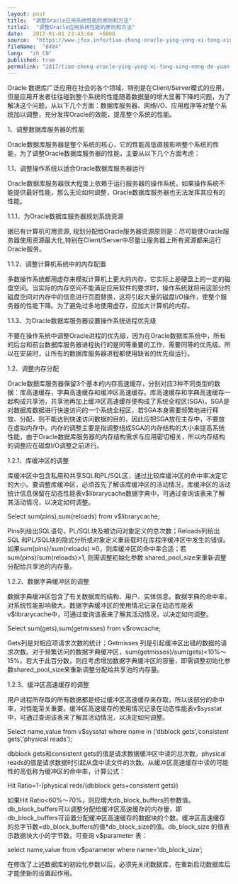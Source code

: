 ```yaml
---
layout: post
title:  "调整Oracle应用系统性能的原则和方法"
title2:  "调整Oracle应用系统性能的原则和方法"
date:   2017-01-01 23:43:04  +0800
source:  "https://www.jfox.info/tiao-zheng-oracle-ying-yong-xi-tong-xing-neng-de-yuan-ze-he-fang-fa.html"
fileName:  "0484"
lang:  "zh_CN"
published: true
permalink: "2017/tiao-zheng-oracle-ying-yong-xi-tong-xing-neng-de-yuan-ze-he-fang-fa.html"
---
```




Oracle 数据库广泛应用在社会的各个领域，特别是在Client/Server模式的应用，但是应用开发者往往碰到整个系统的性能随着数据量的增大显著下降的问题，为了解决这个问题，从以下几个方面：数据库服务器、网络I/O、应用程序等对整个系统加以调整，充分发挥Oracle的效能，提高整个系统的性能。

1、调整数据库服务器的性能

Oracle数据库服务器是整个系统的核心，它的性能高低直接影响整个系统的性能，为了调整Oracle数据库服务器的性能，主要从以下几个方面考虑：

1.1、调整操作系统以适合Oracle数据库服务器运行

Oracle数据库服务器很大程度上依赖于运行服务器的操作系统，如果操作系统不能提供最好性能，那么无论如何调整，Oracle数据库服务器也无法发挥其应有的性能。

1.1.1、为Oracle数据库服务器规划系统资源

据已有计算机可用资源, 规划分配给Oracle服务器资源原则是：尽可能使Oracle服务器使用资源最大化,特别在Client/Server中尽量让服务器上所有资源都来运行Oracle服务。

1.1.2、调整计算机系统中的内存配置

多数操作系统都用虚存来模拟计算机上更大的内存，它实际上是硬盘上的一定的磁盘空间。当实际的内存空间不能满足应用软件的要求时，操作系统就将用这部分的磁盘空间对内存中的信息进行页面替换，这将引起大量的磁盘I/O操作，使整个服务器的性能下降。为了避免过多地使用虚存，应加大计算机的内存。

1.1.3、为Oracle数据库服务器设置操作系统进程优先级

不要在操作系统中调整Oracle进程的优先级，因为在Oracle数据库系统中，所有的后台和前台数据库服务器进程执行的是同等重要的工作，需要同等的优先级。所以在安装时，让所有的数据库服务器进程都使用缺省的优先级运行。

1.2、调整内存分配

Oracle数据库服务器保留3个基本的内存高速缓存，分别对应3种不同类型的数据：库高速缓存，字典高速缓存和缓冲区高速缓存。库高速缓存和字典高速缓存一起构成共享池，共享池再加上缓冲区高速缓存便构成了系统全程区(SGA)。SGA是对数据库数据进行快速访问的一个系统全程区，若SGA本身需要频繁地进行释放、分配，则不能达到快速访问数据的目的，因此应把SGA放在主存中，不要放在虚拟内存中。内存的调整主要是指调整组成SGA的内存结构的大小来提高系统性能，由于Oracle数据库服务器的内存结构需求与应用密切相关，所以内存结构的调整应在磁盘I/O调整之前进行。

1.2.1、库缓冲区的调整

库缓冲区中包含私用和共享SQL和PL/SQL区，通过比较库缓冲区的命中率决定它的大小。要调整库缓冲区，必须首先了解该库缓冲区的活动情况，库缓冲区的活动统计信息保留在动态性能表v$librarycache数据字典中，可通过查询该表来了解其活动情况，以决定如何调整。

Select sum(pins),sum(reloads) from v$librarycache;

Pins列给出SQL语句，PL/SQL块及被访问对象定义的总次数；Reloads列给出SQL 和PL/SQL块的隐式分析或对象定义重装载时在库程序缓冲区中发生的错误。如果sum(pins)/sum(reloads) ≈0，则库缓冲区的命中率合适；若sum(pins)/sum(reloads)>1, 则需调整初始化参数 shared_pool_size来重新调整分配给共享池的内存量。

1.2.2、数据字典缓冲区的调整

数据字典缓冲区包含了有关数据库的结构、用户、实体信息。数据字典的命中率，对系统性能影响极大。数据字典缓冲区的使用情况记录在动态性能表v$librarycache中，可通过查询该表来了解其活动情况，以决定如何调整。

Select sum(gets),sum(getmisses) from v$rowcache;

Gets列是对相应项请求次数的统计；Getmisses 列是引起缓冲区出错的数据的请求次数。对于频繁访问的数据字典缓冲区，sum(getmisses)/sum(gets)<10%～15%。若大于此百分数，则应考虑增加数据字典缓冲区的容量，即需调整初始化参数shared_pool_size来重新调整分配给共享池的内存量。

1.2.3、缓冲区高速缓存的调整

用户进程所存取的所有数据都是经过缓冲区高速缓存来存取，所以该部分的命中率，对性能至关重要。缓冲区高速缓存的使用情况记录在动态性能表v$sysstat中，可通过查询该表来了解其活动情况，以决定如何调整。

Select name,value from v$sysstat where name in
(‘dbblock gets’,’consistent gets’,’physical reads’);

dbblock gets和consistent gets的值是请求数据缓冲区中读的总次数。physical reads的值是请求数据时引起从盘中读文件的次数。从缓冲区高速缓存中读的可能性的高低称为缓冲区的命中率，计算公式：

Hit Ratio=1-(physical reds/(dbblock gets+consistent gets))

如果Hit Ratio<60%～70%，则应增大db_block_buffers的参数值。db_block_buffers可以调整分配给缓冲区高速缓存的内存量，即db_block_buffers可设置分配缓冲区高速缓存的数据块的个数。缓冲区高速缓存的总字节数=db_block_buffers的值*db_block_size的值。db_block_size 的值表示数据块大小的字节数，可查询 v$parameter 表：

select name,value from v$parameter where name=’db_block_size’;

在修改了上述数据库的初始化参数以后，必须先关闭数据库，在重新启动数据库后才能使新的设置起作用。
